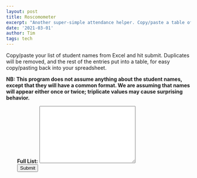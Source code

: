 ```yaml
---
layout: post
title: Roscomometer
excerpt: "Another super-simple attendance helper. Copy/paste a table of values, and any duplicates will be removed."
date: '2021-03-01'
author: Tim
tags: tech
---
```


<p>Copy/paste your list of student names from Excel and hit submit. Duplicates will be removed, and the rest of the entries put into a table, for easy copy/pasting back into your spreadsheet.</p>

<p><b>NB: This program does not assume anything about the student names, except that they will have a common format. We are assuming that names will appear either once or twice; triplicate values may cause surprising behavior.</b></p>

<div style="margin-left: 30px">
<b>Full List:</b> <textarea id="input" rows="10" cols="30" accept-charset="UTF-8" ></textarea>
<br />
<button type="button" onclick="run()">Submit</button>
	
<p id="output"></p>
	
<script> 
	function run() 
	{				
		var inputs = document.getElementById("input").value.split("\n");
		
		var output = formatCells(removeDuplicates(inputs));			
						
		document.getElementById("output").innerHTML = output;
	}
	
	function removeDuplicates(inputs) 
	{
		var result = [];		
		for(var n=0; n < inputs.length; n++) 
		{		
			var index = result.indexOf(inputs[n])
			if(index < 0)
			{
				result.push(inputs[n]);
			} else 
			{
				result.splice(index, 1);
			}
		}
		
		return result;
	}
			
	function formatCells(items) 
	{
		var str = "<table>";
		for(var n=0; n < items.length; n++) {
			if(items[n] && items[n].length > 0) {
				str += "<tr><td>" + items[n] + "</td></tr>";
			}
		}
				
		return str + "</table>";
	}
</script>
